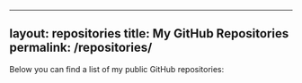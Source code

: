 
---
layout: repositories
title: My GitHub Repositories
permalink: /repositories/
---

Below you can find a list of my public GitHub repositories:
